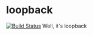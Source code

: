 # loopback
[![Build Status](https://travis-ci.org/JokerQyou/loopback.svg?branch=master)](https://travis-ci.org/JokerQyou/loopback)
Well, it's loopback
